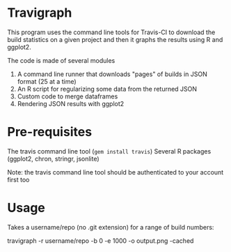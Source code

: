 Travigraph
==========

This program uses the command line tools for Travis-CI to download the build statistics on a given project
and then it graphs the results using R and ggplot2.

The code is made of several modules
1) A command line runner that downloads "pages" of builds in JSON format (25 at a time)
2) An R script for regularizing some data from the returned JSON
3) Custom code to merge dataframes
4) Rendering JSON results with ggplot2


Pre-requisites
=============

The travis command line tool (`gem install travis`)
Several R packages (ggplot2, chron, stringr, jsonlite)

Note: the travis command line tool should be authenticated to your account first too



Usage
====

Takes a username/repo (no .git extension) for a range of build numbers:

travigraph -r username/repo -b 0 -e 1000 -o output.png -cached
